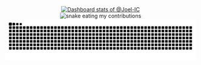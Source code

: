 <!-- Copy-paste in your Readme.md file -->
<div aling="center">
  <a href="https://next.ossinsight.io/widgets/official/compose-user-dashboard-stats?user_id=119354492" target="_blank" style="display: block" align="center">
    <picture>
      <source media="(prefers-color-scheme: dark)" srcset="https://next.ossinsight.io/widgets/official/compose-user-dashboard-stats/thumbnail.png?user_id=119354492&image_size=auto&color_scheme=dark" width="771" height="auto">
      <img alt="Dashboard stats of @Joel-IC" src="https://next.ossinsight.io/widgets/official/compose-user-dashboard-stats/thumbnail.png?user_id=119354492&image_size=auto&color_scheme=light" width="771" height="auto">
    </picture>
  </a>
</div>
<!-- Made with [OSS Insight](https://ossinsight.io/) -->

<div align="center">
  <img alt="snake eating my contributions" src="https://raw.githubusercontent.com/kev1n01/output/github-contribution-grid-snake.svg" />
  <img alt="snake eating my contributions" src="https://raw.githubusercontent.com/kev1n01/kev1n01/output/snake.svg" />
</div>
